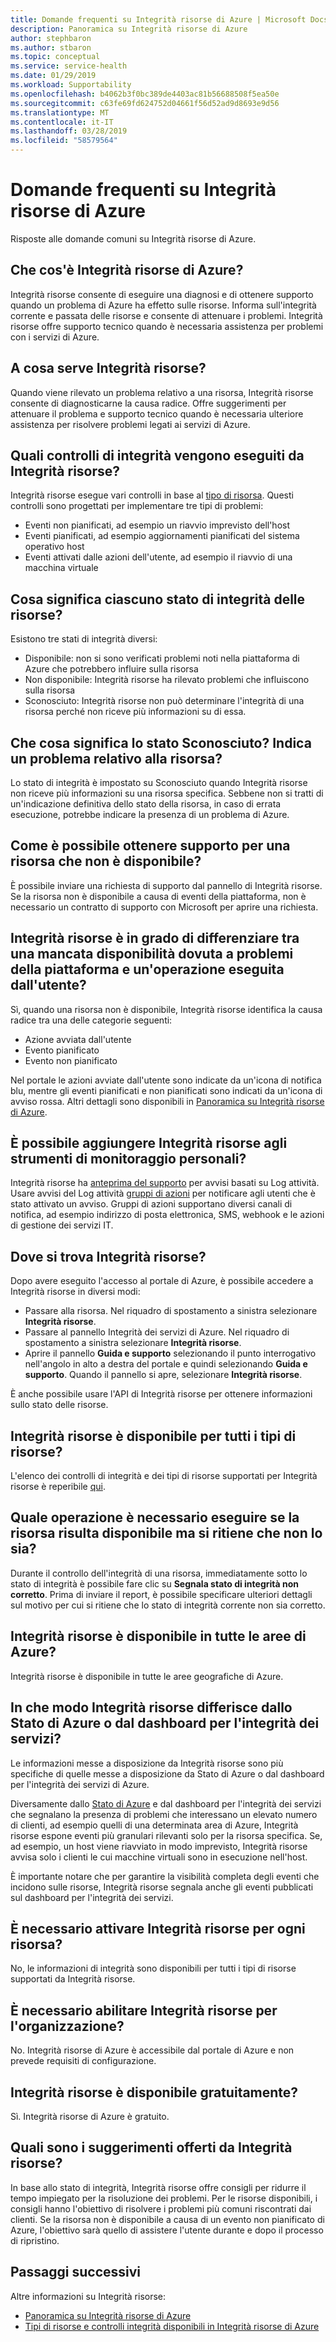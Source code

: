 ```yaml
---
title: Domande frequenti su Integrità risorse di Azure | Microsoft Docs
description: Panoramica su Integrità risorse di Azure
author: stephbaron
ms.author: stbaron
ms.topic: conceptual
ms.service: service-health
ms.date: 01/29/2019
ms.workload: Supportability
ms.openlocfilehash: b4062b3f0bc389de4403ac81b56688508f5ea50e
ms.sourcegitcommit: c63fe69fd624752d04661f56d52ad9d8693e9d56
ms.translationtype: MT
ms.contentlocale: it-IT
ms.lasthandoff: 03/28/2019
ms.locfileid: "58579564"
---
```

# <a name="azure-resource-health-faq"></a>Domande frequenti su Integrità risorse di Azure
Risposte alle domande comuni su Integrità risorse di Azure.

## <a name="what-is-azure-resource-health"></a>Che cos'è Integrità risorse di Azure?
Integrità risorse consente di eseguire una diagnosi e di ottenere supporto quando un problema di Azure ha effetto sulle risorse. Informa sull'integrità corrente e passata delle risorse e consente di attenuare i problemi. Integrità risorse offre supporto tecnico quando è necessaria assistenza per problemi con i servizi di Azure.  

## <a name="what-is-the-resource-health-intended-for"></a>A cosa serve Integrità risorse?
Quando viene rilevato un problema relativo a una risorsa, Integrità risorse consente di diagnosticarne la causa radice. Offre suggerimenti per attenuare il problema e supporto tecnico quando è necessaria ulteriore assistenza per risolvere problemi legati ai servizi di Azure.

## <a name="what-health-checks-are-performed-by-resource-health"></a>Quali controlli di integrità vengono eseguiti da Integrità risorse?
Integrità risorse esegue vari controlli in base al [tipo di risorsa](resource-health-checks-resource-types.md). Questi controlli sono progettati per implementare tre tipi di problemi: 
- Eventi non pianificati, ad esempio un riavvio imprevisto dell'host
- Eventi pianificati, ad esempio aggiornamenti pianificati del sistema operativo host
- Eventi attivati dalle azioni dell'utente, ad esempio il riavvio di una macchina virtuale

## <a name="what-does-each-of-the-health-status-mean"></a>Cosa significa ciascuno stato di integrità delle risorse?
Esistono tre stati di integrità diversi:
- Disponibile: non si sono verificati problemi noti nella piattaforma di Azure che potrebbero influire sulla risorsa
- Non disponibile: Integrità risorse ha rilevato problemi che influiscono sulla risorsa
- Sconosciuto: Integrità risorse non può determinare l'integrità di una risorsa perché non riceve più informazioni su di essa. 

## <a name="what-does-the-unknown-status-mean-is-something-wrong-with-my-resource"></a>Che cosa significa lo stato Sconosciuto? Indica un problema relativo alla risorsa?
Lo stato di integrità è impostato su Sconosciuto quando Integrità risorse non riceve più informazioni su una risorsa specifica. Sebbene non si tratti di un'indicazione definitiva dello stato della risorsa, in caso di errata esecuzione, potrebbe indicare la presenza di un problema di Azure.

## <a name="how-can-i-get-help-for-a-resource-that-is-unavailable"></a>Come è possibile ottenere supporto per una risorsa che non è disponibile?
È possibile inviare una richiesta di supporto dal pannello di Integrità risorse. Se la risorsa non è disponibile a causa di eventi della piattaforma, non è necessario un contratto di supporto con Microsoft per aprire una richiesta.

## <a name="does-resource-health-differentiate-between-unavailability-cased-by-platform-problems-versus-something-i-did"></a>Integrità risorse è in grado di differenziare tra una mancata disponibilità dovuta a problemi della piattaforma e un'operazione eseguita dall'utente?
Sì, quando una risorsa non è disponibile, Integrità risorse identifica la causa radice tra una delle categorie seguenti: 
-   Azione avviata dall'utente
-   Evento pianificato 
-   Evento non pianificato

Nel portale le azioni avviate dall'utente sono indicate da un'icona di notifica blu, mentre gli eventi pianificati e non pianificati sono indicati da un'icona di avviso rossa. Altri dettagli sono disponibili in [Panoramica su Integrità risorse di Azure](Resource-health-overview.md).  

## <a name="can-i-integrate-resource-health-with-my-monitoring-tools"></a>È possibile aggiungere Integrità risorse agli strumenti di monitoraggio personali?
Integrità risorse ha [anteprima del supporto](resource-health-alert-arm-template-guide.md) per avvisi basati su Log attività. Usare avvisi del Log attività [gruppi di azioni](https://docs.microsoft.com/en-us/azure/azure-monitor/platform/action-groups) per notificare agli utenti che è stato attivato un avviso. Gruppi di azioni supportano diversi canali di notifica, ad esempio indirizzo di posta elettronica, SMS, webhook e le azioni di gestione dei servizi IT.

## <a name="where-do-i-find-resource-health"></a>Dove si trova Integrità risorse?
Dopo avere eseguito l'accesso al portale di Azure, è possibile accedere a Integrità risorse in diversi modi:
- Passare alla risorsa. Nel riquadro di spostamento a sinistra selezionare **Integrità risorse**.
- Passare al pannello Integrità dei servizi di Azure.  Nel riquadro di spostamento a sinistra selezionare **Integrità risorse**.
- Aprire il pannello **Guida e supporto** selezionando il punto interrogativo nell'angolo in alto a destra del portale e quindi selezionando **Guida e supporto**. Quando il pannello si apre, selezionare **Integrità risorse**.

È anche possibile usare l'API di Integrità risorse per ottenere informazioni sullo stato delle risorse.

## <a name="is-resource-health-available-for-all-resource-types"></a>Integrità risorse è disponibile per tutti i tipi di risorse?
L'elenco dei controlli di integrità e dei tipi di risorse supportati per Integrità risorse è reperibile [qui](resource-health-checks-resource-types.md).

## <a name="what-should-i-do-if-my-resource-is-showing-available-but-i-believe-it-is-not"></a>Quale operazione è necessario eseguire se la risorsa risulta disponibile ma si ritiene che non lo sia?
Durante il controllo dell'integrità di una risorsa, immediatamente sotto lo stato di integrità è possibile fare clic su **Segnala stato di integrità non corretto**. Prima di inviare il report, è possibile specificare ulteriori dettagli sul motivo per cui si ritiene che lo stato di integrità corrente non sia corretto.

## <a name="is-resource-health-available-for-all-azure-regions"></a>Integrità risorse è disponibile in tutte le aree di Azure? 
Integrità risorse è disponibile in tutte le aree geografiche di Azure.

## <a name="how-is-resource-health-different-from-azure-status-or-the-service-health-dashboard"></a>In che modo Integrità risorse differisce dallo Stato di Azure o dal dashboard per l'integrità dei servizi?
Le informazioni messe a disposizione da Integrità risorse sono più specifiche di quelle messe a disposizione da Stato di Azure o dal dashboard per l'integrità dei servizi di Azure.

Diversamente dallo [Stato di Azure](https://status.azure.com) e dal dashboard per l'integrità dei servizi che segnalano la presenza di problemi che interessano un elevato numero di clienti, ad esempio quelli di una determinata area di Azure, Integrità risorse espone eventi più granulari rilevanti solo per la risorsa specifica. Se, ad esempio, un host viene riavviato in modo imprevisto, Integrità risorse avvisa solo i clienti le cui macchine virtuali sono in esecuzione nell'host.

È importante notare che per garantire la visibilità completa degli eventi che incidono sulle risorse, Integrità risorse segnala anche gli eventi pubblicati sul dashboard per l'integrità dei servizi.

## <a name="do-i-need-to-activate-resource-health-for-each-resource"></a>È necessario attivare Integrità risorse per ogni risorsa?
No, le informazioni di integrità sono disponibili per tutti i tipi di risorse supportati da Integrità risorse. 

## <a name="do-we-need-to-enable-resource-health-for-my-organization"></a>È necessario abilitare Integrità risorse per l'organizzazione?
No.  Integrità risorse di Azure è accessibile dal portale di Azure e non prevede requisiti di configurazione.

## <a name="is-resource-health-available-free-of-charge"></a>Integrità risorse è disponibile gratuitamente?
Sì.  Integrità risorse di Azure è gratuito.

## <a name="what-are-the-recommendations-that-resource-health-provides"></a>Quali sono i suggerimenti offerti da Integrità risorse?
In base allo stato di integrità, Integrità risorse offre consigli per ridurre il tempo impiegato per la risoluzione dei problemi. Per le risorse disponibili, i consigli hanno l'obiettivo di risolvere i problemi più comuni riscontrati dai clienti. Se la risorsa non è disponibile a causa di un evento non pianificato di Azure, l'obiettivo sarà quello di assistere l'utente durante e dopo il processo di ripristino. 

## <a name="next-steps"></a>Passaggi successivi

Altre informazioni su Integrità risorse:
-  [Panoramica su Integrità risorse di Azure](Resource-health-overview.md)
-  [Tipi di risorse e controlli integrità disponibili in Integrità risorse di Azure](resource-health-checks-resource-types.md)
